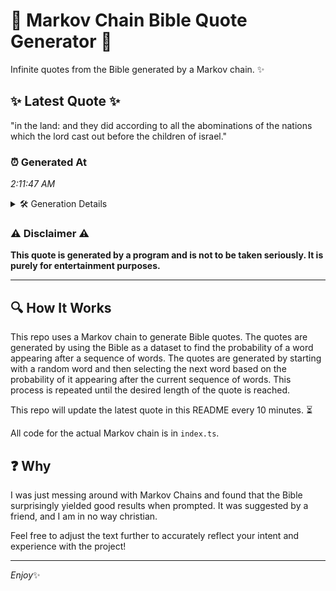 # 📖 Markov Chain Bible Quote Generator 📖

Infinite quotes from the Bible generated by a Markov chain. ✨

## ✨ Latest Quote ✨
"in the land: and they did according to all the abominations of the nations which the lord cast out before the children of israel."

### ⏰ Generated At
*2:11:47 AM*

<details>
    <summary>🛠️ Generation Details</summary>
    <p>
        <strong>🌱 Seed:</strong> in<br>
        <strong>🔄 Iterations:</strong> 23<br>
        <strong>📜 Context History:</strong><br>[ in ]: the<br>[ in, the ]: land:<br>[ in, the, land: ]: and<br>[ in, the, land:, and ]: they<br>[ in, the, land:, and, they ]: did<br>[ in, the, land:, and, they, did ]: according<br>[ the, land:, and, they, did, according ]: to<br>[ land:, and, they, did, according, to ]: all<br>[ and, they, did, according, to, all ]: the<br>[ they, did, according, to, all, the ]: abominations<br>[ did, according, to, all, the, abominations ]: of<br>[ according, to, all, the, abominations, of ]: the<br>[ to, all, the, abominations, of, the ]: nations<br>[ all, the, abominations, of, the, nations ]: which<br>[ the, abominations, of, the, nations, which ]: the<br>[ abominations, of, the, nations, which, the ]: lord<br>[ of, the, nations, which, the, lord ]: cast<br>[ the, nations, which, the, lord, cast ]: out<br>[ nations, which, the, lord, cast, out ]: before<br>[ which, the, lord, cast, out, before ]: the<br>[ the, lord, cast, out, before, the ]: children<br>[ lord, cast, out, before, the, children ]: of<br>[ cast, out, before, the, children, of ]: israel.<br>
    </p>
</details>

### ⚠️ Disclaimer ⚠️
**This quote is generated by a program and is not to be taken seriously. It is purely for entertainment purposes.**

---

## 🔍 How It Works

This repo uses a Markov chain to generate Bible quotes. The quotes are generated by using the Bible as a dataset to find the probability of a word appearing after a sequence of words. The quotes are generated by starting with a random word and then selecting the next word based on the probability of it appearing after the current sequence of words. This process is repeated until the desired length of the quote is reached.

This repo will update the latest quote in this README every 10 minutes. ⏳

All code for the actual Markov chain is in `index.ts`.

## ❓ Why

I was just messing around with Markov Chains and found that the Bible surprisingly yielded good results when prompted. 
It was suggested by a friend, and I am in no way christian.

Feel free to adjust the text further to accurately reflect your intent and experience with the project!

---

*Enjoy*✨
